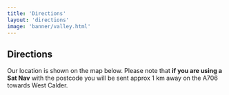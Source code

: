```yaml
---
title: 'Directions'
layout: 'directions'
image: 'banner/valley.html'
---
```


## Directions

Our location is shown on the map below. Please note that **if you are using a Sat Nav** with the postcode you will be sent approx 1 km away on the A706 towards West Calder.